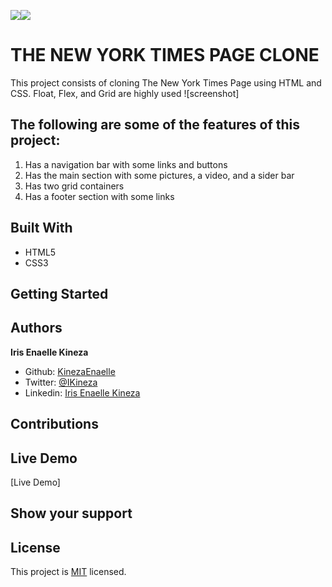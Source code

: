 ![](https://img.shields.io/badge/Microverse-blueviolet)![](https://img.shields.io/badge/Microverse-blueviolet)

# THE NEW YORK TIMES PAGE CLONE
This project consists of cloning The New York Times Page using HTML and CSS. Float, Flex, and Grid are highly used
![screenshot]

## The following are some of the features of this project:

1. Has a navigation bar with some links and buttons
2. Has the main section with some pictures, a video, and a sider bar
3. Has two grid containers
4. Has a footer section with some links

## Built With

- HTML5
- CSS3

## Getting Started 



## Authors

 


**Iris Enaelle Kineza** 

- Github: [KinezaEnaelle](https://github.com/KinezaEnaelle)
- Twitter: [@IKineza](https://twitter.com/ikineza)
- Linkedin: [Iris Enaelle Kineza](https://www.linkedin.com/in/iris-enaelle-kineza-25a676187/)

## Contributions



## Live Demo 

[Live Demo]

## Show your support



## License

This project is [MIT](https://github.com/KinezaEnaelle/Mint-Signup/blob/master/LICENSE) licensed.
